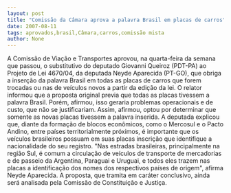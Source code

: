 ```yaml
---
layout: post
title: "Comissão da Câmara aprova a palavra Brasil em placas de carros"
date: 2007-08-11
tags: aprovados,brasil,Câmara,carros,comissão mista
author: None
---
```

A Comiss&atilde;o de Via&ccedil;&atilde;o e Transportes aprovou, na quarta-feira da semana que passou, o substitutivo do deputado Giovanni Queiroz (PDT-PA) ao Projeto de Lei 4670/04, da deputada Neyde Aparecida (PT-GO), que obriga a inser&ccedil;&atilde;o da palavra Brasil em todas as placas de carros que forem trocadas ou nas de ve&iacute;culos novos a partir da edi&ccedil;&atilde;o da lei.
O relator informou que a proposta original previa que todas as placas tivessem a palavra Brasil. Por&eacute;m, afirmou, isso geraria problemas operacionais e de custo, que n&atilde;o se justificariam. Assim, afirmou, optou por determinar que somente as novas placas tivessem a palavra inserida.
A deputada explicou que, diante da forma&ccedil;&atilde;o de blocos econ&ocirc;micos, como o Mercosul e o Pacto Andino, entre pa&iacute;ses territorialmente pr&oacute;ximos, &eacute; importante que os ve&iacute;culos brasileiros possuam em suas placas inscri&ccedil;&atilde;o que identifique a nacionalidade do seu registro. &quot;Nas estradas brasileiras, principalmente na regi&atilde;o Sul, &eacute; comum a circula&ccedil;&atilde;o de ve&iacute;culos de transporte de mercadorias e de passeio da Argentina, Paraguai e Uruguai, e todos eles trazem nas placas a identifica&ccedil;&atilde;o dos nomes dos respectivos pa&iacute;ses de origem&quot;, afirma Neyde Aparecida.
A proposta, que tramita em car&aacute;ter conclusivo, ainda ser&aacute; analisada pela Comiss&atilde;o de Constitui&ccedil;&atilde;o e Justi&ccedil;a.
 